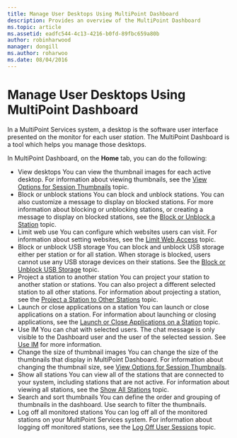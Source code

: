 ```yaml
---
title: Manage User Desktops Using MultiPoint Dashboard
description: Provides an overview of the MultiPoint Dashboard
ms.topic: article
ms.assetid: eadfc544-4c13-4216-b0fd-89fbc659a80b
author: robinharwood
manager: dongill
ms.author: roharwoo
ms.date: 08/04/2016
---
```

# Manage User Desktops Using MultiPoint Dashboard
In a MultiPoint Services system, a desktop is the software user interface presented on the monitor for each user *station*. The MultiPoint Dashboard is a tool which helps you manage those desktops.

In MultiPoint Dashboard, on the **Home** tab, you can do the following:

- View desktops
You can view the thumbnail images for each active desktop. For information about viewing thumbnails, see the [View Options for Session Thumbnails](View-Options-for-Session-Thumbnails-in-MultiPoint-Dashboard.md) topic.
- Block or unblock stations
You can block and unblock stations. You can also customize a message to display on blocked stations. For more information about blocking or unblocking stations, or creating a message to display on blocked stations, see the [Block or Unblock a Station](Block-or-Unblock-a-Station.md) topic.
- Limit web use
You can configure which websites users can visit. For information about setting websites, see the [Limit Web Access](Limit-Web-Access.md) topic.
- Block or unblock USB storage
You can block and unblock USB storage either per station or for all station. When storage is blocked, users cannot use any USB storage devices on their stations. See the [Block or Unblock USB Storage](Block-or-Unblock-USB-Storage.md) topic.
- Project a station to another station
You can project your station to another station or stations. You can also project a different selected station to all other stations. For information about projecting a station, see the [Project a Station to Other Stations](Project-a-Station-to-Other-Stations.md) topic.
- Launch or close applications on a station
You can launch or close applications on a station. For information about launching or closing applications, see the [Launch or Close Applications on a Station](Launch-or-Close-Applications-on-a-Station.md) topic.
- Use IM
You can chat with selected users. The chat message is only visible to the Dashboard user and the user of the selected session. See [Use IM](Use-IM.md) for more information.
- Change the size of thumbnail images
You can change the size of the thumbnails that display in MultiPoint Dashboard. For information about changing the thumbnail size, see [View Options for Session Thumbnails](View-Options-for-Session-Thumbnails-in-MultiPoint-Dashboard.md).
- Show all stations
You can view all of the stations that are connected to your system, including stations that are not active. For information about viewing all stations, see the [Show All Stations](Show-All-Stations.md) topic.
- Search and sort thumbnails
You can define the order and grouping of thumbnails in the dashboard. Use search to filter the thumbnails.
- Log off all monitored stations
You can log off all of the monitored stations on your MultiPoint Services system. For information about logging off monitored stations, see the [Log Off User Sessions](Log-Off-User-Sessions.md) topic.
